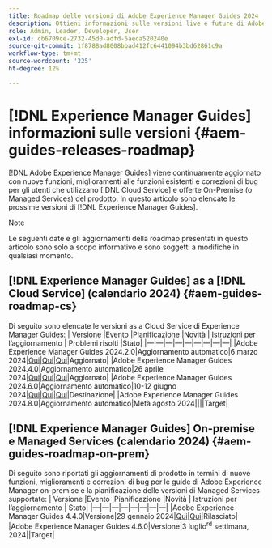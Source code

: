 ```yaml
---
title: Roadmap delle versioni di Adobe Experience Manager Guides 2024
description: Ottieni informazioni sulle versioni live e future di Adobe Experience Manager Guides on-premise e Adobe Experience Manager Guides as a Cloud Service
role: Admin, Leader, Developer, User
exl-id: cb6709ce-2732-45d0-adfd-5aeca520240e
source-git-commit: 1f8788ad8008bbad412fc6441094b3bd62861c9a
workflow-type: tm+mt
source-wordcount: '225'
ht-degree: 12%

---
```


# [!DNL Experience Manager Guides] informazioni sulle versioni {#aem-guides-releases-roadmap}

[!DNL Adobe Experience Manager Guides] viene continuamente aggiornato con nuove funzioni, miglioramenti alle funzioni esistenti e correzioni di bug per gli utenti che utilizzano [!DNL Cloud Service] e offerte On-Premise (o Managed Services) del prodotto. In questo articolo sono elencate le prossime versioni di [!DNL Experience Manager Guides].

>[!NOTE]
>
>Le seguenti date e gli aggiornamenti della roadmap presentati in questo articolo sono solo a scopo informativo e sono soggetti a modifiche in qualsiasi momento.

## [!DNL Experience Manager Guides] as a [!DNL Cloud Service] (calendario 2024) {#aem-guides-roadmap-cs}

Di seguito sono elencate le versioni as a Cloud Service di Experience Manager Guides: | Versione |Evento |Pianificazione |Novità | Istruzioni per l’aggiornamento | Problemi risolti |Stato| |—|—|—|—|—|—|—|—|—| |Adobe Experience Manager Guides 2024.2.0|Aggiornamento automatico|6 marzo 2024|[Qui](whats-new-2024-2-0.md)|[Qui](upgrade-instructions-2024-2-0.md)|[Qui](fixed-issues-2024-2-0.md)|Aggiornato| |Adobe Experience Manager Guides 2024.4.0|Aggiornamento automatico|26 aprile 2024|[Qui](whats-new-2024-04-0.md)|[Qui](upgrade-instructions-2024-04-0.md)|[Qui](fixed-issues-2024-04-0.md)|Aggiornato| |Adobe Experience Manager Guides 2024.6.0|Aggiornamento automatico|10-12 giugno 2024|[Qui](whats-new-2024-06-0.md)|[Qui](upgrade-instructions-2024-06-0.md)|[Qui](fixed-issues-2024-04-0.md)|Destinazione| |Adobe Experience Manager Guides 2024.8.0|Aggiornamento automatico|Metà agosto 2024||||Target|

## [!DNL Experience Manager Guides] On-premise e Managed Services (calendario 2024) {#aem-guides-roadmap-on-prem}

Di seguito sono riportati gli aggiornamenti di prodotto in termini di nuove funzioni, miglioramenti e correzioni di bug per le guide di Adobe Experience Manager on-premise e la pianificazione delle versioni di Managed Services supportate: | Versione |Evento |Pianificazione |Novità | Istruzioni per l’aggiornamento | Stato| |—|—|—|—|—|—|—|—| |Adobe Experience Manager Guides 4.4.0|Versione|29 gennaio 2024|[Qui](whats-new-4-4.md)|[Qui](upgrade-instructions-4-4.md)|Rilasciato| |Adobe Experience Manager Guides 4.6.0|Versione|3 luglio<sup>rd</sup> settimana, 2024||Target|
